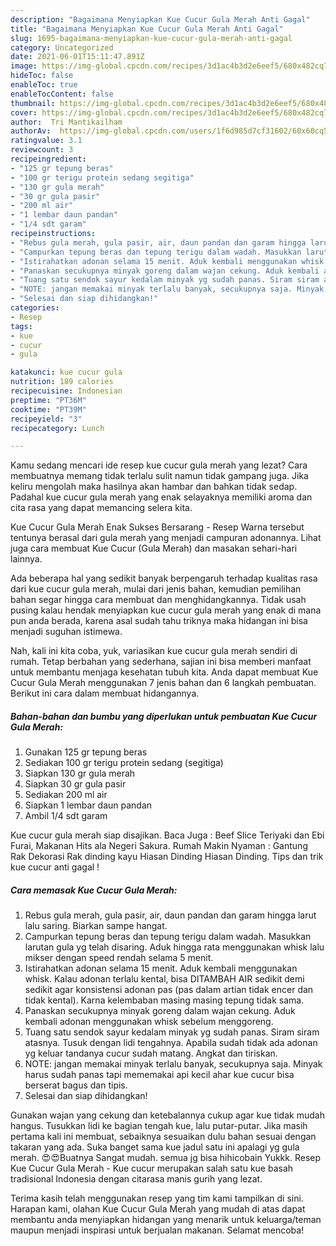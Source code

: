 ```yaml
---
description: "Bagaimana Menyiapkan Kue Cucur Gula Merah Anti Gagal"
title: "Bagaimana Menyiapkan Kue Cucur Gula Merah Anti Gagal"
slug: 1695-bagaimana-menyiapkan-kue-cucur-gula-merah-anti-gagal
category: Uncategorized
date: 2021-06-01T15:11:47.891Z
image: https://img-global.cpcdn.com/recipes/3d1ac4b3d2e6eef5/680x482cq70/kue-cucur-gula-merah-foto-resep-utama.jpg
hideToc: false
enableToc: true
enableTocContent: false
thumbnail: https://img-global.cpcdn.com/recipes/3d1ac4b3d2e6eef5/680x482cq70/kue-cucur-gula-merah-foto-resep-utama.jpg
cover: https://img-global.cpcdn.com/recipes/3d1ac4b3d2e6eef5/680x482cq70/kue-cucur-gula-merah-foto-resep-utama.jpg
author:  Tri Mantikailham
authorAv:  https://img-global.cpcdn.com/users/1f6d985d7cf31602/60x60cq50/avatar.jpg
ratingvalue: 3.1
reviewcount: 3
recipeingredient:
- "125 gr tepung beras"
- "100 gr terigu protein sedang segitiga"
- "130 gr gula merah"
- "30 gr gula pasir"
- "200 ml air"
- "1 lembar daun pandan"
- "1/4 sdt garam"
recipeinstructions:
- "Rebus gula merah, gula pasir, air, daun pandan dan garam hingga larut lalu saring. Biarkan sampe hangat."
- "Campurkan tepung beras dan tepung terigu dalam wadah. Masukkan larutan gula yg telah disaring. Aduk hingga rata menggunakan whisk lalu mikser dengan speed rendah selama 5 menit."
- "Istirahatkan adonan selama 15 menit. Aduk kembali menggunakan whisk. Kalau adonan terlalu kental, bisa DITAMBAH AIR sedikit demi sedikit agar konsistensi adonan pas (pas dalam artian tidak encer dan tidak kental). Karna kelembaban masing masing tepung tidak sama."
- "Panaskan secukupnya minyak goreng dalam wajan cekung. Aduk kembali adonan menggunakan whisk sebelum menggoreng."
- "Tuang satu sendok sayur kedalam minyak yg sudah panas. Siram siram atasnya. Tusuk dengan lidi tengahnya. Apabila sudah tidak ada adonan yg keluar tandanya cucur sudah matang. Angkat dan tiriskan."
- "NOTE: jangan memakai minyak terlalu banyak, secukupnya saja. Minyak harus sudah panas tapi mememakai api kecil ahar kue cucur bisa berserat bagus dan tipis."
- "Selesai dan siap dihidangkan!"
categories:
- Resep
tags:
- kue
- cucur
- gula

katakunci: kue cucur gula 
nutrition: 189 calories
recipecuisine: Indonesian
preptime: "PT36M"
cooktime: "PT39M"
recipeyield: "3"
recipecategory: Lunch

---
```



Kamu sedang mencari ide resep kue cucur gula merah yang lezat? Cara membuatnya memang tidak terlalu sulit namun tidak gampang juga. Jika keliru mengolah maka hasilnya akan hambar dan bahkan tidak sedap. Padahal kue cucur gula merah yang enak selayaknya memiliki aroma dan cita rasa yang dapat memancing selera kita.


Kue Cucur Gula Merah Enak Sukses Bersarang - Resep Warna tersebut tentunya berasal dari gula merah yang menjadi campuran adonannya. Lihat juga cara membuat Kue Cucur (Gula Merah) dan masakan sehari-hari lainnya.

Ada beberapa hal yang sedikit banyak berpengaruh terhadap kualitas rasa dari kue cucur gula merah, mulai dari jenis bahan, kemudian pemilihan bahan segar hingga cara membuat dan menghidangkannya. Tidak usah pusing kalau hendak menyiapkan kue cucur gula merah yang enak di mana pun anda berada, karena asal sudah tahu triknya maka hidangan ini bisa menjadi suguhan istimewa.


Nah, kali ini kita coba, yuk, variasikan kue cucur gula merah sendiri di rumah. Tetap berbahan yang sederhana, sajian ini bisa memberi manfaat untuk membantu menjaga kesehatan tubuh kita. Anda dapat membuat Kue Cucur Gula Merah menggunakan 7 jenis bahan dan 6 langkah pembuatan. Berikut ini cara dalam membuat hidangannya.

<!--inarticleads1-->

##### Bahan-bahan dan bumbu yang diperlukan untuk pembuatan Kue Cucur Gula Merah:

1. Gunakan 125 gr tepung beras
1. Sediakan 100 gr terigu protein sedang (segitiga)
1. Siapkan 130 gr gula merah
1. Siapkan 30 gr gula pasir
1. Sediakan 200 ml air
1. Siapkan 1 lembar daun pandan
1. Ambil 1/4 sdt garam


Kue cucur gula merah siap disajikan. Baca Juga : Beef Slice Teriyaki dan Ebi Furai, Makanan Hits ala Negeri Sakura. Rumah Makin Nyaman : Gantung Rak Dekorasi Rak dinding kayu Hiasan Dinding Hiasan Dinding. Tips dan trik kue cucur anti gagal ! 

<!--inarticleads2-->

##### Cara memasak Kue Cucur Gula Merah:

1. Rebus gula merah, gula pasir, air, daun pandan dan garam hingga larut lalu saring. Biarkan sampe hangat.
1. Campurkan tepung beras dan tepung terigu dalam wadah. Masukkan larutan gula yg telah disaring. Aduk hingga rata menggunakan whisk lalu mikser dengan speed rendah selama 5 menit.
1. Istirahatkan adonan selama 15 menit. Aduk kembali menggunakan whisk. Kalau adonan terlalu kental, bisa DITAMBAH AIR sedikit demi sedikit agar konsistensi adonan pas (pas dalam artian tidak encer dan tidak kental). Karna kelembaban masing masing tepung tidak sama.
1. Panaskan secukupnya minyak goreng dalam wajan cekung. Aduk kembali adonan menggunakan whisk sebelum menggoreng.
1. Tuang satu sendok sayur kedalam minyak yg sudah panas. Siram siram atasnya. Tusuk dengan lidi tengahnya. Apabila sudah tidak ada adonan yg keluar tandanya cucur sudah matang. Angkat dan tiriskan.
1. NOTE: jangan memakai minyak terlalu banyak, secukupnya saja. Minyak harus sudah panas tapi mememakai api kecil ahar kue cucur bisa berserat bagus dan tipis.
1. Selesai dan siap dihidangkan!

Gunakan wajan yang cekung dan ketebalannya cukup agar kue tidak mudah hangus. Tusukkan lidi ke bagian tengah kue, lalu putar-putar. Jika masih pertama kali ini membuat, sebaiknya sesuaikan dulu bahan sesuai dengan takaran yang ada. Suka banget sama kue jadul satu ini apalagi yg gula merah. 😍😍Buatnya Sangat mudah. semua jg bisa hihicobain Yukkk. Resep Kue Cucur Gula Merah - Kue cucur merupakan salah satu kue basah tradisional Indonesia dengan citarasa manis gurih yang lezat. 

Terima kasih telah menggunakan resep yang tim kami tampilkan di sini. Harapan kami, olahan Kue Cucur Gula Merah yang mudah di atas dapat membantu anda menyiapkan hidangan yang menarik untuk keluarga/teman maupun menjadi inspirasi untuk berjualan makanan. Selamat mencoba!
